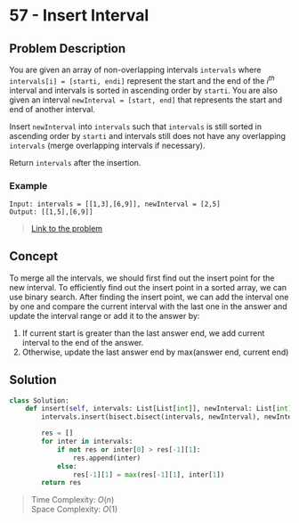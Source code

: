 # 57 - Insert Interval

## Problem Description

You are given an array of non-overlapping intervals `intervals` where `intervals[i] = [starti, endi]` represent the start and the end of the $i^{th}$ interval and intervals is sorted in ascending order by `starti`. You are also given an interval `newInterval = [start, end]` that represents the start and end of another interval.

Insert `newInterval` into `intervals` such that `intervals` is still sorted in ascending order by `starti` and intervals still does not have any overlapping `intervals` (merge overlapping intervals if necessary).

Return `intervals` after the insertion.

### Example

```text
Input: intervals = [[1,3],[6,9]], newInterval = [2,5]
Output: [[1,5],[6,9]]
```

> [Link to the problem](https://leetcode.com/problems/insert-interval/description/)

## Concept

To merge all the intervals, we should first find out the insert point for the new interval. To efficiently find out the insert point in a sorted array, we can use binary search. After finding the insert point, we can add the interval one by one and compare the current interval with the last one in the answer and update the interval range or add it to the answer by:

1. If current start is greater than the last answer end, we add current interval to the end of the answer.
2. Otherwise, update the last answer end by max(answer end, current end)

## Solution

```python
class Solution:
    def insert(self, intervals: List[List[int]], newInterval: List[int]) -> List[List[int]]:
        intervals.insert(bisect.bisect(intervals, newInterval), newInterval)

        res = []
        for inter in intervals:
            if not res or inter[0] > res[-1][1]:
                res.append(inter)
            else:
                res[-1][1] = max(res[-1][1], inter[1])  
        return res
```

> Time Complexity: $O(n)$ \
> Space Complexity: $O(1)$
